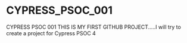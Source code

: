 # CYPRESS_PSOC_001
CYPRESS PSOC 001
THIS IS MY FIRST GITHUB PROJECT.....I will try to create a project for Cypress PSOC 4
